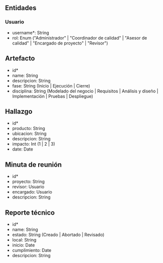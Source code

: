 ## Entidades

### Usuario

- username\*: String
- rol: Enum ("Administrador" | "Coordinador de calidad" | "Asesor de calidad" | "Encargado de proyecto" | "Revisor")

## Artefacto

- id\*
- name: String
- descripcion: String
- fase: String (Inicio | Ejecución | Cierre)
- disciplina: String (Modelado del negocio | Requisitos | Análisis y diseño | Implementación | Pruebas | Despliegue)

## Hallazgo

- id\*
- producto: String
- ubicacion: String
- descripcion: String
- impacto: Int (1 | 2 | 3)
- date: Date

## Minuta de reunión

- id\*
- proyecto: String
- revisor: Usuario
- encargado: Usuario
- descripcion: String

## Reporte técnico

- id\*
- name: String
- estado: String (Creado | Abortado | Revisado)
- local: String
- inicio: Date
- cumplimiento: Date
- descripcion: String
